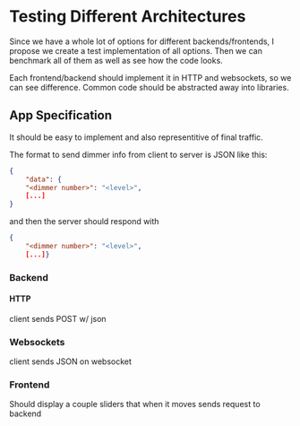 # Testing Different Architectures

Since we have a whole lot of options for different backends/frontends, I propose
we create a test implementation of all options. Then we can benchmark all of them
as well as see how the code looks.

Each frontend/backend should implement it in HTTP and websockets, so
we can see difference. Common code should be abstracted away into libraries.

## App Specification
It should be easy to implement and also representitive of final traffic.

The format to send dimmer info from client to server is JSON like this:

```json
{
    "data": {
    "<dimmer number>": "<level>",
    [...]
}
```

and then the server should respond with

```json
{
    "<dimmer number>": "<level>",
    [...]}
```


### Backend
#### HTTP
client sends POST w/ json

### Websockets
client sends JSON on websocket

### Frontend
Should display a couple sliders that when it moves sends request to backend



